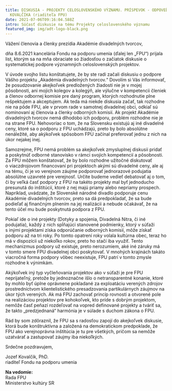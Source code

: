 ```yaml
---
title: DISKUSIA - PROJEKTY CELOSLOVENSKÉHO VÝZNAMU. PRÍSPEVOK - ODPOVEĎ JOZEFA
  KOVALČÍKA (riaditeľa FPU)
date: 2021-07-06T09:16:04.588Z
intro: Súčasť diskusie na tému Projekty celoslovenského významu
featured_img: img/adt-logo-black.png
---
```

Vážení členovia a členky prezídia Akadémie divadelných tvorcov,

dňa 8.6.2021 kancelária Fondu na podporu umenia (ďalej len „FPU“) prijala list, ktorým sa na mňa obraciate so žiadosťou o začiatok diskusie o systematickej podpore významných celoslovenských projektov.

V úvode svojho listu konštatujete, že by ste radi začali diskusiu o podpore Vášho projektu „Akadémia divadelných tvorcov.“ Dovolím si Vás informovať, že posudzovanie akejkoľvek predložených žiadostí nie je v mojej pôsobnosti, ani mojich kolegov a kolegýň, ale výlučne v kompetencii členiek a členov odbornej komisie pre daný program, ktorých rozhodnutie plne rešpektujem a akceptujem. Ak teda má niekde diskusia začať, tak rozhodne nie na pôde FPU, ale v prvom rade v samotnej divadelnej obci, odkiaľ sú nominovaní aj členovia a členky odborných komisií. Ak projekt Akadémie divadelných tvorcov nemá dlhodobo ich podporu, problém rozhodne nie je na strane FPU. Nehovoriac o tom, že na Slovensku existujú aj iné divadelné ceny, ktoré sa o podporu z FPU uchádzajú, preto by bolo absolútne nenáležité, aby akýkoľvek spôsobom FPU začínal preferovať jednu z nich na úkor nejakej inej.

Samozrejme, FPU nemá problém sa akejkoľvek zmysluplnej diskusii pridať a poskytnúť odborné stanovisko v rámci svojich kompetencií a pôsobnosti. Za FPU môžem konštatovať, že by bolo rozhodne užitočné diskutovať o viaczdrojovom financovaní pri projektoch akými sú divadelné ceny, ale aj na tému, či je vo verejnom záujme podporovať jednorazové podujatia absolútne uzavreté pre verejnosť. Určite budeme vedieť debatovať aj o tom, či by veľká časť podpory z FPU na takéto projekty mal byť jednoducho presunutá do inštitúcií, ktoré z nej majú priamy alebo nepriamy prospech. Napríklad, uvádzate, že Slovenské národné divadlo podporuje cenu Akadémie divadelných tvorcov, preto sa dá predpokladať, že sa bude podieľať aj finančným plnením na jej realizácii a nebude očakávať, že na tento účel mu bude poskytnutá podpora z FPU.   

Pokiaľ ide o iné projekty (Dotyky a spojenia, Divadelná Nitra, či iné podujatia), každý z nich spĺňajúci stanovené podmienky, ktorý v súťaži s inými projektami získa odporúčanie odborných komisií, môže získať podporu až na tri roky. Po tomto opatrení roky volala kultúrna obec, teraz ho má v dispozícii už niekoľko rokov, preto ho stačí iba využiť. Tento mechanizmus podpory už existuje, preto nerozumiem, aké iné záruky má v tomto smere FPU divadelnej obci poskytovať. V mnohých krajinách takáto viacročná forma podpory vôbec neexistuje, FPU patrí v tomto zmysle rozhodne k výnimkám.

Akýkoľvek iný typ vyčleňovania projektov ako v súťaži je pre FPU neprijateľný, pretože by jednoznačne išlo o netransparentné konanie, ktoré by mohlo byť úplne oprávnene pokladané za exploatáciu verených zdrojov prostredníctvom klientelistického presadzovania partikulárnych záujmov na úkor tých verených. Ak má FPU zachovať princíp rovnosti a otvorené pole na realizáciou projektov pre kohokoľvek, kto príde s dobrým projektom, nemôže časť peňazí rozdeľovať na vopred definované projekty a tváriť sa, že takto „predzjednaná“ harmónia je v súlade s duchom zákona o FPU.

Rád by som zdôraznil, že FPU sa s radosťou zapojí do akejkoľvek diskusie, ktorá bude konštruktívna a založená na demokratickom predpoklade, že FPU ako verejnoprávna inštitúcia je tu pre všetkých, pričom sa nemôže uzatvárať a zastupovať záujmy iba niekoľkých.

Srdečne pozdravujem,

Jozef Kovalčik, PhD.\
 riaditeľ Fondu na podporu umenia

**Na vedomie:**\
Rada FPU\
Ministerstvo kultúry SR